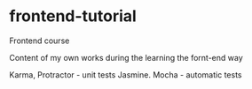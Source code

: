 # frontend-tutorial
Frontend course

Content of my own works during the learning the fornt-end way


Karma, Protractor - unit tests
Jasmine. Mocha - automatic tests
